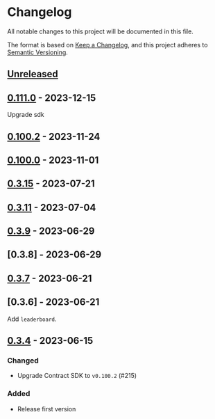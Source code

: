 # Changelog

All notable changes to this project will be documented in this file.

The format is based on [Keep a Changelog](https://keepachangelog.com/en/1.0.0/),
and this project adheres to [Semantic Versioning](https://semver.org/spec/v2.0.0.html).

## [Unreleased]

## [0.111.0] - 2023-12-15

Upgrade sdk

## [0.100.2] - 2023-11-24

## [0.100.0] - 2023-11-01

## [0.3.15] - 2023-07-21

## [0.3.11] - 2023-07-04

## [0.3.9] - 2023-06-29

## [0.3.8] - 2023-06-29

## [0.3.7] - 2023-06-21

## [0.3.6] - 2023-06-21

Add `leaderboard`.

## [0.3.4] - 2023-06-15

### Changed

- Upgrade Contract SDK to `v0.100.2` (#215)

### Added

- Release first version

[unreleased]: https://github.com/subquery/network-clients/compare/v0.111.0...HEAD
[0.111.0]: https://github.com/subquery/network-clients/compare/v0.100.2...v0.111.0
[0.100.2]: https://github.com/subquery/network-clients/compare/v0.100.0...v0.100.2
[0.100.0]: https://github.com/subquery/network-clients/compare/v0.3.15...v0.100.0
[0.3.15]: https://github.com/subquery/network-clients/compare/v0.3.13...v0.3.15
[0.3.13]: https://github.com/subquery/network-clients/compare/v0.3.11...v0.3.13
[0.3.11]: https://github.com/subquery/network-clients/compare/v0.3.9...v0.3.11
[0.3.9]: https://github.com/subquery/network-clients/compare/v0.3.7...v0.3.9
[0.3.7]: https://github.com/subquery/network-clients/compare/v0.3.4...v0.3.7
[0.3.4]: https://github.com/subquery/network-clients/compare/v0.2.0...v0.3.4
